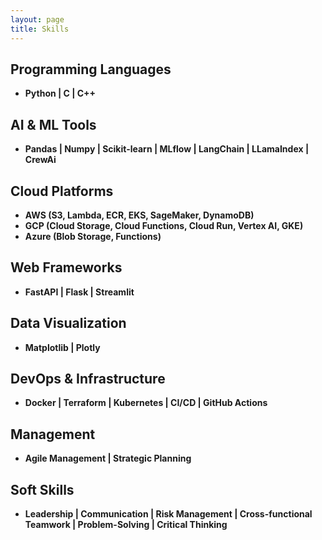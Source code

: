 ```yaml
---
layout: page
title: Skills
---
```


## Programming Languages

- **Python | C | C++**

## AI & ML Tools

- **Pandas | Numpy | Scikit-learn | MLflow | LangChain | LLamaIndex | CrewAi**

## Cloud Platforms

- **AWS (S3, Lambda, ECR, EKS, SageMaker, DynamoDB)**  
- **GCP (Cloud Storage, Cloud Functions, Cloud Run, Vertex AI, GKE)**  
- **Azure (Blob Storage, Functions)**

## Web Frameworks

- **FastAPI | Flask | Streamlit**

## Data Visualization

- **Matplotlib | Plotly**

## DevOps & Infrastructure

- **Docker | Terraform | Kubernetes | CI/CD | GitHub Actions**

## Management

- **Agile Management | Strategic Planning**

## Soft Skills

- **Leadership | Communication | Risk Management | Cross-functional Teamwork | Problem-Solving | Critical Thinking**

